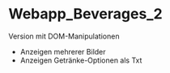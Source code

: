 # Webapp_Beverages_2
Version mit DOM-Manipulationen

- Anzeigen mehrerer Bilder
- Anzeigen Getränke-Optionen als Txt
